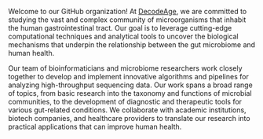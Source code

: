 Welcome to our GitHub organization! At [DecodeAge](https://decodeage.com/), we are committed to studying the vast and complex community of microorganisms that inhabit the human gastrointestinal tract. Our goal is to leverage cutting-edge computational techniques and analytical tools to uncover the biological mechanisms that underpin the relationship between the gut microbiome and human health.

Our team of bioinformaticians and microbiome researchers work closely together to develop and implement innovative algorithms and pipelines for analyzing high-throughput sequencing data. Our work spans a broad range of topics, from basic research into the taxonomy and functions of microbial communities, to the development of diagnostic and therapeutic tools for various gut-related conditions. We collaborate with academic institutions, biotech companies, and healthcare providers to translate our research into practical applications that can improve human health.
